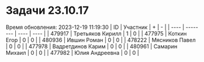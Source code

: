 # Задачи 23.10.17
Время обновления: 2023-12-19 11:19:30
| ID   | Участник | +    | -    |
| ---- | -------- | ---- | ---- |
| 479917 | Третьяков Кирилл | 1 | 0 |
| 477975 | Коткин Егор | 0 | 0 |
| 480936 | Ившин Роман | 0 | 0 |
| 478222 | Мясников Павел | 0 | 0 |
| 477978 | Вадретдинов Карим | 0 | 0 |
| 480961 | Самарин Михаил | 0 | 0 |
| 477982 | Юлия Андреевна | 0 | 0 |
